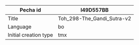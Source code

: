 |Pecha id | I49D557BB
| --- | --- 
|Title | Toh_298-The_Gandi_Sutra-v2 
|Language | bo
|Initial creation type | tmx